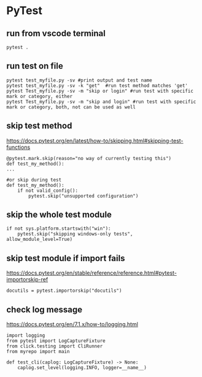 # PyTest

## run from vscode terminal 
```
pytest .
```

## run test on file
```
pytest test_myfile.py -sv #print output and test name
pytest test_myfile.py -sv -k "get"  #run test method matches 'get'
pytest Test_myfile.py -sv -m "skip or login" #run test with specific mark or category, either
pytest Test_myfile.py -sv -m "skip and login" #run test with specific mark or category, both, not can be used as well
```

## skip test method
https://docs.pytest.org/en/latest/how-to/skipping.html#skipping-test-functions
```
@pytest.mark.skip(reason="no way of currently testing this")
def test_my_method():
...

#or skip during test
def test_my_method():
    if not valid_config():
        pytest.skip("unsupported configuration")
```

## skip the whole test module
```
if not sys.platform.startswith("win"):
    pytest.skip("skipping windows-only tests", allow_module_level=True)
```

## skip test module if import fails
https://docs.pytest.org/en/stable/reference/reference.html#pytest-importorskip-ref
```
docutils = pytest.importorskip("docutils")
```

## check log message
https://docs.pytest.org/en/7.1.x/how-to/logging.html
```
import logging
from pytest import LogCaptureFixture
from click.testing import CliRunner
from myrepo import main

def test_cli(caplog: LogCaptureFixture) -> None:
    caplog.set_level(logging.INFO, logger=__name__)
```
